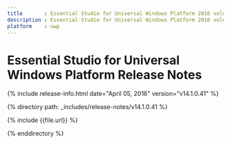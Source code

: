 ```yaml
---
title       : Essential Studio for Universal Windows Platform 2016 volume 1 Release Notes
description : Essential Studio for Universal Windows Platform 2016 volume 1 Release Notes
platform    : uwp
---
```


# Essential Studio for Universal Windows Platform Release Notes

{% include release-info.html date="April 05, 2016" version="v14.1.0.41" %} 

{% directory path: _includes/release-notes/v14.1.0.41 %}

{% include {{file.url}} %}

{% enddirectory %}